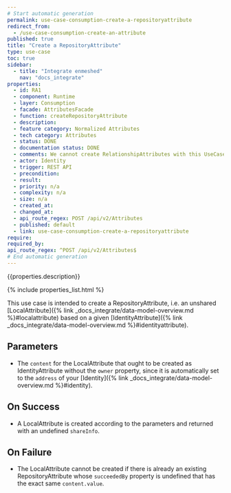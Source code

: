 ```yaml
---
# Start automatic generation
permalink: use-case-consumption-create-a-repositoryattribute
redirect_from:
  - /use-case-consumption-create-an-attribute
published: true
title: "Create a RepositoryAttribute"
type: use-case
toc: true
sidebar:
  - title: "Integrate enmeshed"
    nav: "docs_integrate"
properties:
  - id: RA1
  - component: Runtime
  - layer: Consumption
  - facade: AttributesFacade
  - function: createRepositoryAttribute
  - description:
  - feature category: Normalized Attributes
  - tech category: Attributes
  - status: DONE
  - documentation status: DONE
  - comments: We cannot create RelationshipAttributes with this UseCase
  - actor: Identity
  - trigger: REST API
  - precondition:
  - result:
  - priority: n/a
  - complexity: n/a
  - size: n/a
  - created_at:
  - changed_at:
  - api_route_regex: POST /api/v2/Attributes
  - published: default
  - link: use-case-consumption-create-a-repositoryattribute
require:
required_by:
api_route_regex: ^POST /api/v2/Attributes$
# End automatic generation
---
```


{{properties.description}}

{% include properties_list.html %}

This use case is intended to create a RepositoryAttribute, i.e. an unshared [LocalAttribute]({% link _docs_integrate/data-model-overview.md %}#localattribute)
based on a given [IdentityAttribute]({% link _docs_integrate/data-model-overview.md %}#identityattribute).

## Parameters

- The `content` for the LocalAttribute that ought to be created as IdentityAttribute without the `owner` property, since it is automatically set to the `address` of your [Identity]({% link _docs_integrate/data-model-overview.md %}#identity).

## On Success

- A LocalAttribute is created according to the parameters and returned with an undefined `shareInfo`.

## On Failure

- The LocalAttribute cannot be created if there is already an existing RepositoryAttribute whose `succeededBy` property is undefined that has the exact same `content.value`.

